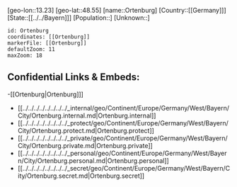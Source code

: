 ﻿---
location: [48.55,13.23]
mapzoom: [7,12] 
mapmarker: city 
type: City
tags:
- geo/City


SpocWebEntityId: 33146
isDeleted: false
confidential: public

---
[geo-lon::13.23]
[geo-lat::48.55]
[name::Ortenburg]
[Country::[[Germany]]]
[State::[[../../Bayern]]]
[Population::]
[Unknown::]


```leaflet
id: Ortenburg
coordinates: [[Ortenburg]]
markerFile: [[Ortenburg]]
defaultZoom: 11 
maxZoom: 18
```


## Confidential Links & Embeds: 
-[[Ortenburg|Ortenburg]]] 
- [[../../../../../../../../_internal/geo/Continent/Europe/Germany/West/Bayern/City/Ortenburg.internal.md|Ortenburg.internal]] 
- [[../../../../../../../../_protect/geo/Continent/Europe/Germany/West/Bayern/City/Ortenburg.protect.md|Ortenburg.protect]] 
- [[../../../../../../../../_private/geo/Continent/Europe/Germany/West/Bayern/City/Ortenburg.private.md|Ortenburg.private]] 
- [[../../../../../../../../_personal/geo/Continent/Europe/Germany/West/Bayern/City/Ortenburg.personal.md|Ortenburg.personal]] 
- [[../../../../../../../../_secret/geo/Continent/Europe/Germany/West/Bayern/City/Ortenburg.secret.md|Ortenburg.secret]] 
